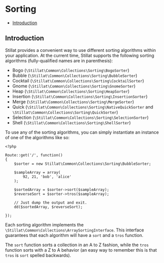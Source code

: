 # Sorting

- [Introduction](#intro)

<a name="intro"></a>
## Introduction

Stillat provides a convenient way to use different sorting algorithms within your application. At the current time, Stillat supports the following sorting algorithms (fully-qualified names are in parenthesis):

* Bogo (`\Stillat\Common\Collections\Sorting\BogoSorter`)
* Bubble (`\Stillat\Common\Collections\Sorting\BubbleSorter`)
* Cocktail (`\Stillat\Common\Collections\Sorting\CocktailSorter`)
* Gnome (`\Stillat\Common\Collections\Sorting\GnomeSorter`)
* Heap (`\Stillat\Common\Collections\Sorting\HeapSorter`)
* Insertion (`\Stillat\Common\Collections\Sorting\InsertionSorter`)
* Merge (`\Stillat\Common\Collections\Sorting\MergeSorter`)
* Quick (`\Stillat\Common\Collections\Sorting\NativeQuickSorter` and `\Stillat\Common\Collections\Sorting\QuickSorter`)
* Selection (`\Stillat\Common\Collections\Sorting\SelectionSorter`)
* Shell (`\Stillat\Common\Collections\Sorting\ShellSorter`)

To use any of the sorting algorithms, you can simply instantiate an instance of one of the algorithms like so:

    <?php

    Route::get('/', function()
    {
        $sorter = new Stillat\Common\Collections\Sorting\BubbleSorter;

        $sampleArray = array(
            92, 21, 'bob', 'alice'
        );

        $sortedArray = $sorter->sort($sampleArray);
        $reverseSort = $sorter->tros($sampleArray);

        // Just dump the output and exit.
        dd($sortedArray, $reverseSort);

    });

Each sorting algorithm implements the `\Stillat\Common\Collections\ArraySortingInterface`. This interface guarantees that each algorithm will have a `sort` and a `tros` function.

The `sort` function sorts a collection in an A to Z fashion, while the `tros` function sorts with a Z to A behavior (an easy way to remember this is that `tros` is `sort` spelled backwards).